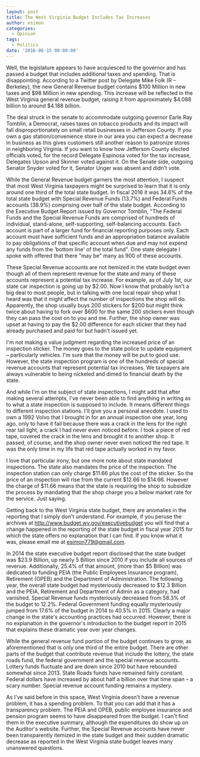 ```yaml
---
layout: post
title: The West Virginia Budget Includes Tax Increases
author: esimon
categories:
  - Opinion
tags:
  - Politics
date: '2016-06-15 00:00:00'
---
```

Well, the legislature appears to have acquiesced to the governor and has passed a budget that includes additional taxes and spending. That is disappointing. According to a Twitter post by Delegate Mike Folk (R – Berkeley), the new General Revenue budget contains $100 Million in new taxes and $98 Million in new spending. This increase will be reflected in the West Virginia general revenue budget, raising it from approximately $4.088 billion to around $4.188 billion. 

The deal struck in the senate to accommodate outgoing governor Earle Ray Tomblin, a Democrat, raises taxes on tobacco products and its impact will fall disproportionately on small retail businesses in Jefferson County. If you own a gas station/convenience store in our area you can expect a decrease in business as this gives customers still another reason to patronize stores in neighboring Virginia. If you want to know how Jefferson County elected officials voted, for the record Delegate Espinosa voted for the tax increase, Delegates Upson and Skinner voted against it. On the Senate side, outgoing Senator Snyder voted for it, Senator Unger was absent and didn't vote. 

While the General Revenue budget garners the most attention, I suspect that most West Virginia taxpayers might be surprised to learn that it is only around one third of the total state budget. In fiscal 2016 it was 34.6% of the total state budget with Special Revenue Funds (13.7%) and Federal Funds accounts (38.9%) comprising over half of the state budget. According to the Executive Budget Report issued by Governor Tomblin, "The Federal Funds and the Special Revenue Funds are comprised of hundreds of individual, stand-alone, self-supporting, self-balancing accounts. Each account is part of a larger fund for financial reporting purposes only. Each account must have sufficient funds and an appropriation balance available to pay obligations of that specific account when due and may not expend any funds from the ‘bottom line' of the total fund". One state delegate I spoke with offered that there "may be" many as 900 of these accounts. 

These Special Revenue accounts are not itemized in the state budget even though all of them represent revenue for the state and many of these accounts represent a potential tax increase. For example, as of July 1st, our state car inspection is going up by $2.00. Now I know that probably isn't a big deal to most people, but in talking with one local repair shop what I heard was that it might affect the number of inspections the shop will do. Apparently, the shop usually buys 200 stickers for $200 but might think twice about having to fork over $600 for the same 200 stickers even though they can pass the cost on to you and me. Further, the shop owner was upset at having to pay the $2.00 difference for each sticker that they had already purchased and paid for but hadn't issued yet. 

I'm not making a value judgment regarding the increased price of an inspection sticker. The money goes to the state police to update equipment – particularly vehicles. I'm sure that the money will be put to good use. However, the state inspection program is one of the hundreds of special revenue accounts that represent potential tax increases. We taxpayers are always vulnerable to being nickeled and dimed to financial death by the state. 

And while I'm on the subject of state inspections, I might add that after making several attempts, I've never been able to find anything in writing as to what a state inspection is supposed to include. It means different things to different inspection stations. I'll give you a personal anecdote. I used to own a 1992 Volvo that I brought in for an annual inspection one year, long ago, only to have it fail because there was a crack in the lens for the right rear tail light, a crack I had never even noticed before. I took a piece of red tape, covered the crack in the lens and brought it to another shop. It passed, of course, and the shop owner never even noticed the red tape. It was the only time in my life that red tape actually worked in my favor. 

I love that particular irony, but one more note about state mandated inspections. The state also mandates the price of the inspection. The inspection station can only charge $11.66 plus the cost of the sticker. So the price of an inspection will rise from the current $12.66 to $14.66. However the charge of $11.66 means that the state is requiring the shop to subsidize the process by mandating that the shop charge you a below market rate for the service. Just saying. 

Getting back to the West Virginia state budget, there are anomalies in the reporting that I simply don't understand. For example, if you peruse the archives at http://www.budget.wv.gov/executivebudget you will find that a change happened in the reporting of the state budget in fiscal year 2015 for which the state offers no explanation that I can find. If you know what it was, please email me at esimon779@gmail.com. 

In 2014 the state executive budget report disclosed that the state budget was $23.9 Billion, up nearly 5 Billion since 2010 if you include all sources of revenue. Additionally, 25.4% of that amount, (more than $5 Billion) was dedicated to funding PEIA (the Public Employees Insurance program), Retirement (OPEB) and the Department of Administration. The following year, the overall state budget had mysteriously decreased to $12.3 Billion and the PEIA, Retirement and Department of Admin as a category, had vanished. Special Revenue funds mysteriously decreased from 58.3% of the budget to 12.2%. Federal Government funding equally mysteriously jumped from 17.6% of the budget in 2014 to 40.5% in 2015. Clearly a major change in the state's accounting practices had occurred. However, there is no explanation in the governor's introduction to the budget report in 2015 that explains these dramatic year over year changes. 

While the general revenue fund portion of the budget continues to grow, as aforementioned that is only one third of the entire budget. There are other parts of the budget that contribute revenue that include the lottery, the state roads fund, the federal government and the special revenue accounts. Lottery funds fluctuate and are down since 2010 but have rebounded somewhat since 2013. State Roads funds have remained fairly constant. Federal dollars have increased by about half a billion over that time span – a scary number. Special revenue account funding remains a mystery. 

As I've said before in this space, West Virginia doesn't have a revenue problem, it has a spending problem. To that you can add that it has a transparency problem. The PEIA and OPEB, public employee insurance and pension program seems to have disappeared from the budget. I can't find them in the executive summary, although the expenditures do show up on the Auditor's website. Further, the Special Revenue accounts have never been transparently itemized in the state budget and their sudden dramatic decrease as reported in the West Virginia state budget leaves many unanswered questions. 


